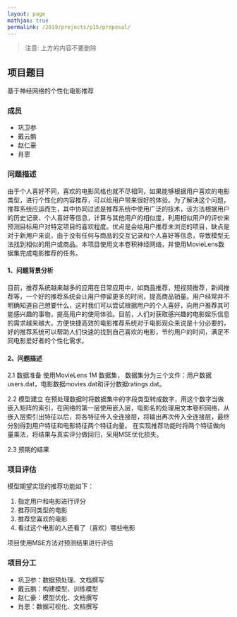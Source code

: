 ```yaml
---
layout: page
mathjax: true
permalink: /2019/projects/p15/proposal/
---
```


> 注意: 上方的内容不要删除

## 项目题目 
基于神经网络的个性化电影推荐

### 成员
- 巩卫参
- 戴云鹏
- 赵仁豪
- 肖恩

### 问题描述
由于个人喜好不同，喜欢的电影风格也就不尽相同，如果能够根据用户喜欢的电影类型，进行个性化的内容推荐，可以给用户带来很好的体验。为了解决这个问题，推荐系统应运而生，其中协同过滤是推荐系统中使用广泛的技术，该方法根据用户的历史记录、个人喜好等信息，计算与其他用户的相似度，利用相似用户的评价来预测目标用户对特定项目的喜欢程度。优点是会给用户推荐未浏览的项目，缺点是对于新用户来说，由于没有任何与商品的交互记录和个人喜好等信息，导致模型无法找到相似的用户或商品。本项目使用文本卷积神经网络，并使用MovieLens数据集完成电影推荐的任务。
    
#### 1、问题背景分析
目前，推荐系统越来越多的应用在日常应用中，如商品推荐，短视频推荐，新闻推荐等，一个好的推荐系统会让用户停留更多的时间，提高商品销量。用户经常并不明确知道自己想要什么，这时我们可以尝试根据用户的个人喜好，向用户推荐其可能感兴趣的事物，提高用户的使用体验。目前，人们对获取感兴趣的电影娱乐信息的需求越来越大。方便快捷高效的电影推荐系统对于电影观众来说是十分必要的，好的推荐系统可以帮助人们快速的找到自己喜欢的电影，节约用户的时间，满足不同电影爱好者的个性化需求。

#### 2、问题描述
2.1 数据准备  使用MovieLens 1M 数据集， 数据集分为三个文件：用户数据users.dat，电影数据movies.dat和评分数据ratings.dat。

2.2 模型建立  在预处理数据时将数据集中的字段类型转成数字，用这个数字当做嵌入矩阵的索引，在网络的第一层使用嵌入层，电影名的处理用文本卷积网络，从嵌入层索引出特征以后，将各特征传入全连接层，将输出再次传入全连接层，最终分别得到用户特征和电影特征两个特征向量。 在实现推荐功能时将两个特征做向量乘法，将结果与真实评分做回归，采用MSE优化损失。
    
2.3 预期的结果

### 项目评估
模型期望实现的推荐功能如下：
1. 指定用户和电影进行评分
2. 推荐同类型的电影
3. 推荐您喜欢的电影
4. 看过这个电影的人还看了（喜欢）哪些电影

 项目使用MSE方法对预测结果进行评估

### 项目分工
- 巩卫参：数据预处理、文档撰写
- 戴云鹏：构建模型、训练模型
- 赵仁豪：模型优化、文档撰写
- 肖恩：数据可视化、文档撰写
